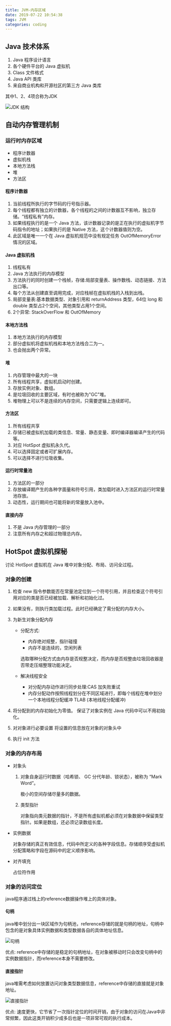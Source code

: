 ```yaml
---
title: JVM-内存区域
date: 2019-07-22 10:54:38
tags: JVM
categories: coding
---
```

## Java 技术体系

1. Java 程序设计语言
2. 各个硬件平台的 Java 虚拟机
3. Class 文件格式
4. Java API 类库
5. 来自商业机构和开源社区的第三方 Java 类库

其中1、2、4项合称为JDK

![JDK 结构](https://raw.githubusercontent.com/jianghs/myBlogPicBed/master/jvm/JDK.JPG)

## 自动内存管理机制

### 运行时内存区域

* 程序计数器
* 虚拟机栈
* 本地方法栈
* 堆
* 方法区

#### 程序计数器

1. 当前线程所执行的字节码的行号指示器。
2. 每个线程都有独立的计数器，各个线程的之间的计数器互不影响，独立存储。“线程私有”内存。
3. 如果线程执行的是一个 Java 方法，该计数器记录的是正在执行的虚拟机字节码指令的地址；如果执行的是 Native 方法，这个计数器值则为空。
4. 此区域是唯一一个在 Java 虚拟机规范中没有规定任务 OutOfMemoryError 情况的区域。

#### Java 虚拟机栈

1. 线程私有
2. Java 方法执行的内存模型
3. 方法执行的同时创建一个栈帧，存储:局部变量表、操作数栈、动态链接、方法出口等。
4. 每个方法从创建直至调用完成，对应栈帧在虚拟机栈的入栈到出栈。
5. 局部变量表:基本数据类型、对象引用和 returnAddress 类型，64位 long 和 double 类型占2个空间，其他类型占用1个空间。
6. 2个异常: StackOverFlow 和 OutOfMemory

#### 本地方法栈

1. 本地方法执行的内存模型
2. 部分虚拟机将虚拟机栈和本地方法栈合二为一。
3. 也会抛出两个异常。

#### 堆

1. 内存管理中最大的一块
2. 所有线程共享，虚拟机启动时创建。
3. 存放实例对象、数组。
4. 是垃圾回收的主要区域，有时也被称为"GC"堆。
5. 堆物理上可以不是连续的内存空间，只需要逻辑上连续即可。

#### 方法区

1. 所有线程共享
2. 存储已被虚拟机加载的类信息、常量、静态变量、即时编译器编译产生的代码等。
3. 对应 HotSpot 虚拟机永久代。
4. 可以选择固定或者可扩展内存。
5. 可以选择不进行垃圾收集。

#### 运行时常量池

1. 方法区的一部分
2. 存放编译期产生的各种字面量和符号引用，类加载时进入方法区的运行时常量池存放。
3. 动态性，运行期间也可能将新的常量放入池中。

#### 直接内存

1. 不是 Java 内存管理的一部分
2. 注意所有内存之和超过物理总内存。

## HotSpot 虚拟机探秘

讨论 HotSpot 虚拟机在 Java 堆中对象分配、布局、访问全过程。

### 对象的创建

1. 检查 new 指令参数能否在常量池定位到一个符号引用，并且检查这个符号引用对应的类是否已经被加载、解析和初始化过。
2. 如果没有，则执行类加载过程。此时已经确定了需分配的内存大小。
3. 为新生对象分配内存

   * 分配方式:
     * 内存绝对规整，指针碰撞
     * 内存不是连续的，空闲列表

     选取哪种分配方式由内存是否规整决定，而内存是否规整由垃圾回收器是否带走压缩整理功能决定。

   * 解决线程安全
     * 对分配内存动作进行同步处理:CAS 加失败重试
     * 内存分配动作按照线程划分在不同区域进行，即每个线程在堆中划分一个本地线程分配缓冲 TLAB (本地线程分配缓冲)
4. 将分配到的内存初始化为零值。
保证了对象实例在 Java 代码中可以不用初始化。
5. 对对象进行必要设置
将设置的信息放在对象的对象头中
6. 执行 init 方法

### 对象的内存布局

* 对象头

  1. 对象自身运行时数据（哈希锁、 GC 分代年龄、锁状态），被称为 “Mark Word”。
  
     极小的空间存储尽量多的数据。

  2. 类型指针
  
     对象指向类元数据的指针，不是所有虚拟机都必须在对象数据中保留类型指针。如果是数组，还必须记录数组长度。
* 实例数据

  对象存储的真正有效信息，代码中所定义的各种字段信息。存储顺序受虚拟机分配策略和字段在源码中的定义顺序影响。
* 对齐填充

  占位符作用

### 对象的访问定位

java程序通过栈上的reference数据操作堆上的具体对象。

#### 句柄

java堆中划分出一块区域作为句柄池，reference存储的就是句柄的地址，句柄中包含的是对象具体实例数据和类型数据各自的具体地址信息。

![句柄](https://raw.githubusercontent.com/jianghs/myBlogPicBed/master/jvm/JVM-%E5%8F%A5%E6%9F%84.jpeg)

优点:
reference中存储的是稳定的句柄地址，在对象被移动时只会改变句柄中的实例数据指针，而reference本身不需要修改。

#### 直接指针

java堆需考虑如何放置访问对象类型数据信息，reference中存储的直接就是对象地址。

![直接指针](https://raw.githubusercontent.com/jianghs/myBlogPicBed/master/jvm/JVM-%E7%9B%B4%E6%8E%A5%E6%8C%87%E9%92%88.jpeg)

优点:
速度更快，它节省了一次指针定位的时间开销，由于对象的访问在Java中非常频繁，因此这类开销积少成多后也是一项非常可观的执行成本。
